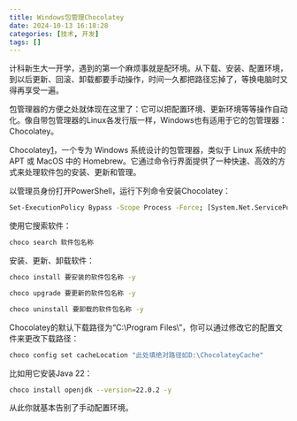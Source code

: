 ```yaml
---
title: Windows包管理Chocolatey
date: 2024-10-13 16:18:28
categories: [技术, 开发]
tags: []
---
```

计科新生大一开学，遇到的第一个麻烦事就是配环境。从下载、安装、配置环境，到以后更新、回滚、卸载都要手动操作，时间一久都把路径忘掉了，等换电脑时又得再享受一遍。

包管理器的方便之处就体现在这里了：它可以把配置环境、更新环境等等操作自动化。像自带包管理器的Linux各发行版一样，Windows也有适用于它的包管理器：Chocolatey。

Chocolatey[1](#2862beb1-6032-4e76-a84c-9cc4dd2d8982)，一个专为 Windows 系统设计的包管理器，类似于 Linux 系统中的 APT 或 MacOS 中的 Homebrew。它通过命令行界面提供了一种快速、高效的方式来处理软件包的安装、更新和管理。

以管理员身份打开PowerShell，运行下列命令安装Chocolatey：

```bash
Set-ExecutionPolicy Bypass -Scope Process -Force; [System.Net.ServicePointManager]::SecurityProtocol = [System.Net.ServicePointManager]::SecurityProtocol -bor 3072; iex ((New-Object System.Net.WebClient).DownloadString('https://community.chocolatey.org/install.ps1'))
```

使用它搜索软件：

```bash
choco search 软件包名称
```

安装、更新、卸载软件：

```bash
choco install 要安装的软件包名称 -y

choco upgrade 要更新的软件包名称 -y

choco uninstall 要卸载的软件包名称 -y
```

Chocolatey的默认下载路径为“C:\Program Files\”，你可以通过修改它的配置文件来更改下载路径：

```bash
choco config set cacheLocation "此处填绝对路径如D:\ChocolateyCache"
```

比如用它安装Java 22：

```bash
choco install openjdk --version=22.0.2 -y
```

从此你就基本告别了手动配置环境。
